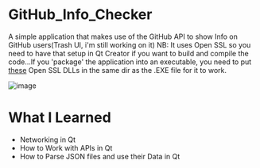 # GitHub_Info_Checker
A simple application that makes use of the GitHub API to show Info on GitHub users(Trash UI, i'm still working on it)
NB: It uses Open SSL so you need to have that setup in Qt Creator if you want to build and compile the code...If you 'package' the application into an executable, you need to put [these](https://www.mediafire.com/file/rprnw1e0neau5aa/SSL_Dependency.zip/file) Open SSL DLLs in the same dir as the .EXE file for it to work.

![image](https://user-images.githubusercontent.com/71678062/126081416-9e95c930-9f3f-4c07-983a-b8d36d4b91c0.png)


# What I Learned
* Networking in Qt
* How to Work with APIs in Qt
* How to Parse JSON files and use their Data in Qt
